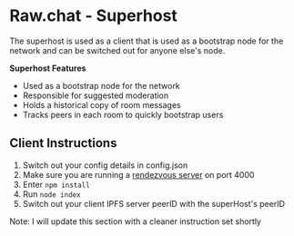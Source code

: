 # Raw.chat - Superhost  

The superhost is used as a client that is used as a bootstrap node for the network and can be switched out for anyone else's node.

<strong>Superhost Features</strong>

* Used as a bootstrap node for the network 
* Responsible for suggested moderation
* Holds a historical copy of room messages
* Tracks peers in each room to quickly bootstrap users


## Client Instructions

1. Switch out your config details in config.json
2. Make sure you are running a [rendezvous server](https://github.com/libp2p/js-libp2p-websocket-star-rendezvous) on port 4000  
3. Enter `npm install`
4. Run `node index`
5. Switch out your client IPFS server peerID with the superHost's peerID


Note: I will update this section with a cleaner instruction set shortly